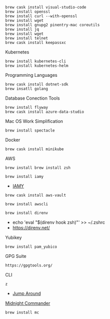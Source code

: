 ```
brew cask install visual-studio-code
brew install openssl
brew install curl --with-openssl
brew install wget
brew install gnupg2 pinentry-mac coreutils
brew install jq
brew install wget
brew install telnet
brew cask install keepassxc
```

Kubernetes
```
brew install kubernetes-cli
brew install kubernetes-helm
```

Programming Languages
```
brew cask install dotnet-sdk
brew insatll golang
```

Database Conection Tools
```
brew install flyway
brew cask install azure-data-studio
```

Mac OS Work Simplification
```
brew install spectacle
```

Docker
```
brew cask install minikube

```

AWS

`brew install brew install zsh`

`brew install iamy`
- [IAMY](https://github.com/99designs/iamy)

`brew cask install aws-vault`

`brew install awscli`

`brew install direnv`
- echo 'eval "$(direnv hook zsh)"' >> ~/.zshrc
- https://direnv.net/


Yubikey
```
brew install pam_yubico
```

GPG Suite
```
https://gpgtools.org/
```

CLI

`z`
- [Jump Around](https://github.com/rupa/z)

[Midnight Commander](http://www.trembath.co.za/mctutorial.html)
```
brew install mc
```
